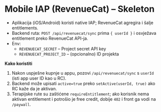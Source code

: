 # Mobile IAP (RevenueCat) – Skeleton

- Aplikacija (iOS/Android) koristi native IAP; RevenueCat agregira i šalje entitlements.
- Backend ruta: `POST /api/revenuecat/sync` prima `{ userId }` i osvježava entitlement preko RevenueCat API-ja.
- Env:
  - `REVENUECAT_SECRET` – Project secret API key
  - `REVENUECAT_PROJECT_ID` – (opcionalno) ID projekta

**Kako koristiti**
1. Nakon uspješne kupnje u appu, pozovi `/api/revenuecat/sync` s `userId` (isti app user ID kao u RC).
2. Backend može upisati `active=true` preko `setActive(userId, true)` ako RC kaže da je aktivan.
3. Terapijske rute su zaštićene `requireEntitlement`; ako korisnik nema aktivan entitlement i potrošio je free credit, dobije `402` i front ga vodi na `/paywall`.
